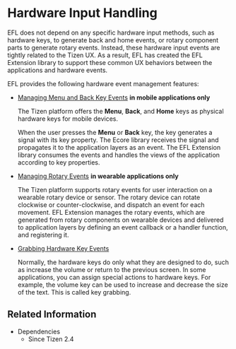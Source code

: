 # Hardware Input Handling

EFL does not depend on any specific hardware input methods, such as hardware keys, to generate back and home events, or rotary component parts to generate rotary events. Instead, these hardware input events are tightly related to the Tizen UX. As a result, EFL has created the EFL Extension library to support these common UX behaviors between the applications and hardware events.

EFL provides the following hardware event management features:

- [Managing Menu and Back Key Events](./key-events.md) **in mobile applications only**

  The Tizen platform offers the **Menu**, **Back**, and **Home** keys as physical hardware keys for mobile devices.  

  When the user presses the **Menu** or **Back** key, the key generates a signal with its key property. The Ecore library receives the signal and propagates it to the application layers as an event. The EFL Extension library consumes the events and handles the views of the application according to key properties.

- [Managing Rotary Events](./rotary-events.md) **in wearable applications only**

  The Tizen platform supports rotary events for user interaction on a wearable rotary device or sensor. The rotary device can rotate clockwise or counter-clockwise, and dispatch an event for each movement. EFL Extension manages the rotary events, which are generated from rotary components on wearable devices and delivered to application layers by defining an event callback or a handler function, and registering it.

- [Grabbing Hardware Key Events](./key-grab.md)

  Normally, the hardware keys do only what they are designed to do, such as increase the volume or return to the previous screen. In some applications, you can assign special actions to hardware keys. For example, the volume key can be used to increase and decrease the size of the text. This is called key grabbing.

## Related Information
- Dependencies  
  - Since Tizen 2.4
  
